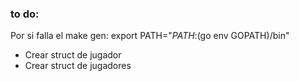 ### to do:

Por si falla el make gen:
export PATH="$PATH:$(go env GOPATH)/bin"

- Crear struct de jugador
- Crear struct de jugadores